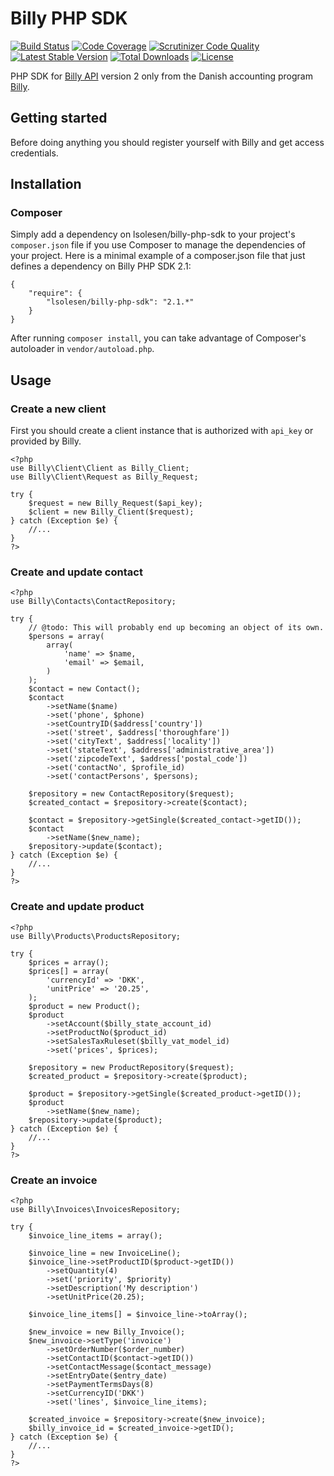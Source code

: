# Billy PHP SDK
[![Build Status](https://travis-ci.org/lsolesen/billy-php-sdk.svg?branch=master)](https://travis-ci.org/lsolesen/billy-php-sdk) [![Code Coverage](https://scrutinizer-ci.com/g/lsolesen/billy-php-sdk/badges/coverage.png?b=master)](https://scrutinizer-ci.com/g/lsolesen/billy-php-sdk/?branch=master) [![Scrutinizer Code Quality](https://scrutinizer-ci.com/g/lsolesen/billy-php-sdk/badges/quality-score.png?b=master)](https://scrutinizer-ci.com/g/lsolesen/billy-php-sdk/?branch=master) [![Latest Stable Version](https://poser.pugx.org/lsolesen/billy-php-sdk/v/stable)](https://packagist.org/packages/lsolesen/billy-php-sdk) [![Total Downloads](https://poser.pugx.org/lsolesen/billy-php-sdk/downloads)](https://packagist.org/packages/lsolesen/billy-php-sdk) [![License](https://poser.pugx.org/lsolesen/billy-php-sdk/license)](https://packagist.org/packages/lsolesen/billy-php-sdk)

PHP SDK for [Billy API](https://billy.dk/api) version 2 only from the Danish accounting program [Billy](http://www.billy.dk/).

## Getting started

Before doing anything you should register yourself with Billy and get access credentials.

## Installation

### Composer

Simply add a dependency on lsolesen/billy-php-sdk to your project's `composer.json` file if you use Composer to manage the dependencies of your project. Here is a minimal example of a composer.json file that just defines a dependency on Billy PHP SDK 2.1:

```
{
    "require": {
        "lsolesen/billy-php-sdk": "2.1.*"
    }
}
```

After running `composer install`, you can take advantage of Composer's autoloader in `vendor/autoload.php`.

## Usage

### Create a new client

First you should create a client instance that is authorized with `api_key` or provided by Billy.

```php5
<?php
use Billy\Client\Client as Billy_Client;
use Billy\Client\Request as Billy_Request;

try {
    $request = new Billy_Request($api_key);
    $client = new Billy_Client($request);
} catch (Exception $e) {
    //...
}
?>
```

### Create and update contact

```php5
<?php
use Billy\Contacts\ContactRepository;

try {
    // @todo: This will probably end up becoming an object of its own.
    $persons = array(
        array(
            'name' => $name,
            'email' => $email,
        )
    );
    $contact = new Contact();
    $contact
        ->setName($name)
        ->set('phone', $phone)
        ->setCountryID($address['country'])
        ->set('street', $address['thoroughfare'])
        ->set('cityText', $address['locality'])
        ->set('stateText', $address['administrative_area'])
        ->set('zipcodeText', $address['postal_code'])
        ->set('contactNo', $profile_id)
        ->set('contactPersons', $persons);

    $repository = new ContactRepository($request);
    $created_contact = $repository->create($contact);

    $contact = $repository->getSingle($created_contact->getID());
    $contact
        ->setName($new_name);
    $repository->update($contact);
} catch (Exception $e) {
    //...
}
?>
```

### Create and update product

```php5
<?php
use Billy\Products\ProductsRepository;

try {
    $prices = array();
    $prices[] = array(
        'currencyId' => 'DKK',
        'unitPrice' => '20.25',
    );
    $product = new Product();
    $product
        ->setAccount($billy_state_account_id)
        ->setProductNo($product_id)
        ->setSalesTaxRuleset($billy_vat_model_id)
        ->set('prices', $prices);

    $repository = new ProductRepository($request);
    $created_product = $repository->create($product);

    $product = $repository->getSingle($created_product->getID());
    $product
        ->setName($new_name);
    $repository->update($product);
} catch (Exception $e) {
    //...
}
?>
```
### Create an invoice

```php5
<?php
use Billy\Invoices\InvoicesRepository;

try {
    $invoice_line_items = array();

    $invoice_line = new InvoiceLine();
    $invoice_line->setProductID($product->getID())
        ->setQuantity(4)
        ->set('priority', $priority)
        ->setDescription('My description')
        ->setUnitPrice(20.25);

    $invoice_line_items[] = $invoice_line->toArray();

    $new_invoice = new Billy_Invoice();
    $new_invoice->setType('invoice')
        ->setOrderNumber($order_number)
        ->setContactID($contact->getID())
        ->setContactMessage($contact_message)
        ->setEntryDate($entry_date)
        ->setPaymentTermsDays(8)
        ->setCurrencyID('DKK')
        ->set('lines', $invoice_line_items);

    $created_invoice = $repository->create($new_invoice);
    $billy_invoice_id = $created_invoice->getID();
} catch (Exception $e) {
    //...
}
?>
```
